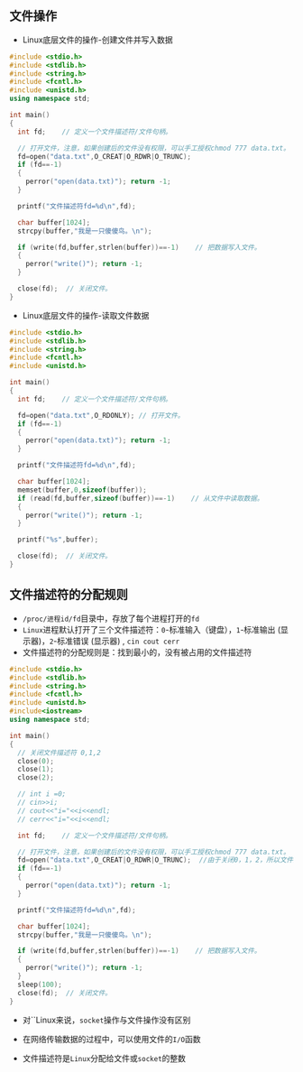 ## **文件操作**

- Linux底层文件的操作-创建文件并写入数据
```c++
#include <stdio.h>
#include <stdlib.h>
#include <string.h>
#include <fcntl.h>
#include <unistd.h>
using namespace std;

int main()
{
  int fd;    // 定义一个文件描述符/文件句柄。

  // 打开文件，注意，如果创建后的文件没有权限，可以手工授权chmod 777 data.txt。
  fd=open("data.txt",O_CREAT|O_RDWR|O_TRUNC);
  if (fd==-1)
  {
    perror("open(data.txt)"); return -1;
  }

  printf("文件描述符fd=%d\n",fd);

  char buffer[1024];
  strcpy(buffer,"我是一只傻傻鸟。\n");

  if (write(fd,buffer,strlen(buffer))==-1)    // 把数据写入文件。
  {
    perror("write()"); return -1;
  }

  close(fd);  // 关闭文件。
}

```

- Linux底层文件的操作-读取文件数据
```c++
#include <stdio.h>
#include <stdlib.h>
#include <string.h>
#include <fcntl.h>
#include <unistd.h>

int main()
{
  int fd;    // 定义一个文件描述符/文件句柄。

  fd=open("data.txt",O_RDONLY); // 打开文件。
  if (fd==-1)
  {
    perror("open(data.txt)"); return -1;
  }

  printf("文件描述符fd=%d\n",fd);

  char buffer[1024];
  memset(buffer,0,sizeof(buffer));
  if (read(fd,buffer,sizeof(buffer))==-1)    // 从文件中读取数据。
  {
    perror("write()"); return -1;
  }

  printf("%s",buffer);

  close(fd);  // 关闭文件。
}

```


## **文件描述符的分配规则**
- `/proc/进程id/fd`目录中，存放了每个进程打开的`fd`
- `Linux`进程默认打开了三个文件描述符：`0`-标准输入（键盘），`1`-标准输出 (显示器)，`2`-标准错误 (显示器) , `cin cout cerr`
- 文件描述符的分配规则是：找到最小的，没有被占用的文件描述符
```c++
#include <stdio.h>
#include <stdlib.h>
#include <string.h>
#include <fcntl.h>
#include <unistd.h>
#include<iostream>
using namespace std;

int main()
{
  // 关闭文件描述符 0,1,2
  close(0);
  close(1);
  close(2);

  // int i =0;
  // cin>>i;
  // cout<<"i="<<i<<endl;
  // cerr<<"i="<<i<<endl;

  int fd;    // 定义一个文件描述符/文件句柄。

  // 打开文件，注意，如果创建后的文件没有权限，可以手工授权chmod 777 data.txt。
  fd=open("data.txt",O_CREAT|O_RDWR|O_TRUNC);  //由于关闭0，1，2，所以文件描述符从最小的0开始
  if (fd==-1)
  {
    perror("open(data.txt)"); return -1;
  }

  printf("文件描述符fd=%d\n",fd);

  char buffer[1024];
  strcpy(buffer,"我是一只傻傻鸟。\n");

  if (write(fd,buffer,strlen(buffer))==-1)    // 把数据写入文件。
  {
    perror("write()"); return -1;
  }
  sleep(100);
  close(fd);  // 关闭文件。
}
```

- 对``Linux来说，`socket`操作与文件操作没有区别

- 在网络传输数据的过程中，可以使用文件的`I/O`函数

- 文件描述符是`Linux`分配给文件或`socket`的整数